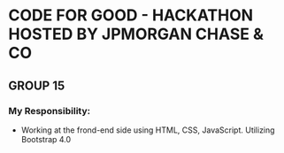 # CODE FOR GOOD - HACKATHON HOSTED BY JPMORGAN CHASE & CO
## GROUP 15
### My Responsibility:
- Working at the frond-end side using HTML, CSS, JavaScript. Utilizing Bootstrap 4.0
